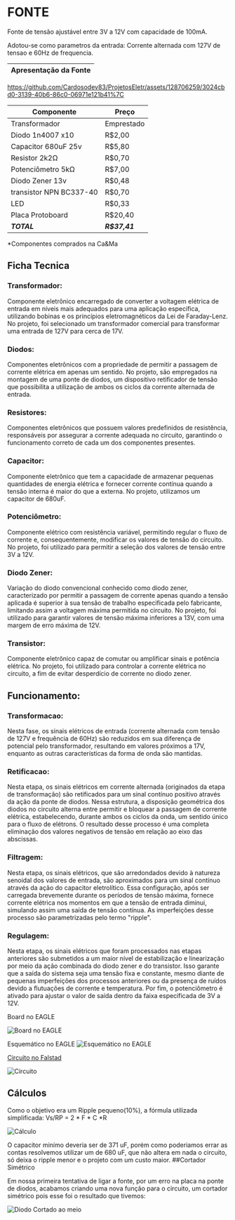 # FONTE
Fonte de tensão ajustável entre 3V a 12V com capacidade de 100mA.

Adotou-se como parametros da entrada: Corrente alternada com 127V de tensao e 60Hz de frequencia.


| Apresentação da Fonte |
| --- |
https://github.com/Cardosodev83/ProjetosEletr/assets/128706259/3024cbd0-3139-40b6-86c0-06971e121b41%7C 




| Componente | Preço |
| --- | --- |
| Transformador | Emprestado|
| Diodo 1n4007 x10 | R$2,00|
| Capacitor 680uF 25v | R$5,80 |
| Resistor 2k2Ω | R$0,70 |
| Potenciômetro 5kΩ | R$7,00 |
| Diodo Zener 13v | R$0,48 |
| transistor NPN BC337-40 | R$0,70 |
| LED | R$0,33 |
| Placa Protoboard | R$20,40|
| ***TOTAL*** | ***R$37,41*** |

*Componentes comprados na Ca&Ma 

## Ficha Tecnica
### Transformador: 
Componente eletrônico encarregado de converter a voltagem elétrica de entrada em níveis mais adequados para uma aplicação específica, utilizando bobinas e os princípios eletromagnéticos da Lei de Faraday-Lenz. No projeto, foi selecionado um transformador comercial para transformar uma entrada de 127V para cerca de 17V.
### Diodos:
Componentes eletrônicos com a propriedade de permitir a passagem de corrente elétrica em apenas um sentido. No projeto, são empregados na montagem de uma ponte de diodos, um dispositivo retificador de tensão que possibilita a utilização de ambos os ciclos da corrente alternada de entrada.
### Resistores:
Componentes eletrônicos que possuem valores predefinidos de resistência, responsáveis por assegurar a corrente adequada no circuito, garantindo o funcionamento correto de cada um dos componentes presentes.
### Capacitor:
Componente eletrônico que tem a capacidade de armazenar pequenas quantidades de energia elétrica e fornecer corrente contínua quando a tensão interna é maior do que a externa. No projeto, utilizamos um capacitor de 680uF.
### Potenciômetro:
Componente elétrico com resistência variável, permitindo regular o fluxo de corrente e, consequentemente, modificar os valores de tensão do circuito. No projeto, foi utilizado para permitir a seleção dos valores de tensão entre 3V a 12V.
### Diodo Zener:
Variação do diodo convencional conhecido como diodo zener, caracterizado por permitir a passagem de corrente apenas quando a tensão aplicada é superior à sua tensão de trabalho especificada pelo fabricante, limitando assim a voltagem máxima permitida no circuito. No projeto, foi utilizado para garantir valores de tensão máxima inferiores a 13V, com uma margem de erro máxima de 12V.
### Transistor:
Componente eletrônico capaz de comutar ou amplificar sinais e potência elétrica. No projeto, foi utilizado para controlar a corrente elétrica no circuito, a fim de evitar desperdício de corrente no diodo zener.

## Funcionamento:

### Transformacao:
Nesta fase, os sinais elétricos de entrada (corrente alternada com tensão de 127V e frequência de 60Hz) são reduzidos em sua diferença de potencial pelo transformador, resultando em valores próximos a 17V, enquanto as outras características da forma de onda são mantidas.
### Retificacao:
Nesta etapa, os sinais elétricos em corrente alternada (originados da etapa de transformação) são retificados para um sinal contínuo positivo através da ação da ponte de diodos. Nessa estrutura, a disposição geométrica dos diodos no circuito alterna entre permitir e bloquear a passagem de corrente elétrica, estabelecendo, durante ambos os ciclos da onda, um sentido único para o fluxo de elétrons. O resultado desse processo é uma completa eliminação dos valores negativos de tensão em relação ao eixo das abscissas.
### Filtragem: 
Nesta etapa, os sinais elétricos, que são arredondados devido à natureza senoidal dos valores de entrada, são aproximados para um sinal contínuo através da ação do capacitor eletrolítico. Essa configuração, após ser carregada brevemente durante os períodos de tensão máxima, fornece corrente elétrica nos momentos em que a tensão de entrada diminui, simulando assim uma saída de tensão contínua. As imperfeições desse processo são parametrizadas pelo termo "ripple".
### Regulagem:
Nesta etapa, os sinais elétricos que foram processados nas etapas anteriores são submetidos a um maior nível de estabilização e linearização por meio da ação combinada do diodo zener e do transistor. Isso garante que a saída do sistema seja uma tensão fixa e constante, mesmo diante de pequenas imperfeições dos processos anteriores ou da presença de ruídos devido a flutuações de corrente e temperatura. Por fim, o potenciômetro é ativado para ajustar o valor de saída dentro da faixa especificada de 3V a 12V.

Board no EAGLE

![Board no EAGLE](https://i.imgur.com/DSsR56V.png)

Esquemático no EAGLE
![Esquemático no EAGLE](https://i.imgur.com/WNwCi8H.png)

[Circuito no Falstad](https://www.falstad.com/circuit/circuitjs.html?ctz=CQAgjCAMB0l3BWcA2aAOMB2ALGXyEw1sESQFJyRsBmcgUwFowwAoAN3DACYVKXe3NGijgQyfmkrSo0BKwDuXXmAngAnCrWRFykEJFhN+4VFYAVDYNMG+o7LKJpkmTSSE1ITkdzmkpQgjqEmjckAhIjDBgcNzcNBRSaJjO2Miy6pmsACYgCVqU2HD6kD7gAHJFkNg5eQiCCOlVJWVglXA1uZ4OYSL5dirt1bXdLXUN6YNVNUq2qpT982ZKzb3UUmPcuv3cjeMmIjpKOzanh9vVY6P9R3mX-dgbN6wATuTYPZi8pA43+mE6ADG60oa0eC3qohg8BcmTh8IReTA0DANEwNGQxHUNEycXUsjgbBWGzWPzGRJB+zJzyUZLWIXJrBoDgAXvQAHb0F7MOj8aCYPD5DCaDDwbhMTCiFS81gs8SlPJheU+GwgNmc7mo3QMmhKnWQ27674ffY6VTGnoKulffQgbL0ABmAEMAK4AGwALow3fRchAZNC2G8GfSFbt0vx4KwAOaUh4bfBQ7VhhUpS3nJQhvYuCZmD0gTCQ8MF4j6Pb8EDMNAojAIHEUbDqAU8WQCxs0TxoHHcIzBSUxSj253uj2vcQ2-o5xUyIhhbUTyFG5biM4Fovl5M+bNh0xmnDj3NT3UVijFaHhEAAJXoAGcAJY3j1O9mA+i6NNjD-cIrLr82j+jDobwAZcAEGuAc5KGBvBHgarAAPZ1OIvzUJAmQlLIvD8KwQA)

![Circuito](https://github.com/Cardosodev83/ProjetosEletr/blob/master/Fonte/circuit-20230713-1430.png?raw=true)


## Cálculos

Como o objetivo era  um Ripple pequeno(10%), a fórmula utilizada simplificada: 
Vs/RP = 2 * F * C *R

![Cálculo](https://github.com/Cardosodev83/ProjetosEletr/blob/master/Fonte/IMG-20230707-WA0040.jpg?raw=true)

O capacitor minímo deveria ser de 371 uF, porém como poderiamos errar as contas resolvemos utilizar um de 680 uF, que não altera em nada o circuito, só deixa o ripple menor e o projeto com um custo maior.
##Cortador Simétrico

Em nossa primeira tentativa de ligar a fonte, por um erro na placa na ponte de diodos, acabamos criando uma nova função para o circuito, um cortador simétrico pois esse foi o resultado que tivemos:

![Diodo Cortado ao meio](https://github.com/Cardosodev83/ProjetosEletr/blob/master/Fonte/WhatsApp%20Image%202023-07-10%20at%2022.51.55.jpeg?raw=true)


